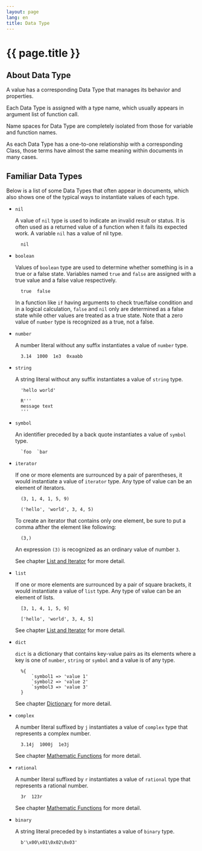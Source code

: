 ```yaml
---
layout: page
lang: en
title: Data Type
---
```


# {{ page.title }}

## About Data Type

A value has a corresponding Data Type that manages its behavior and properties.

Each Data Type is assigned with a type name,
which usually appears in argument list of function call.

Name spaces for Data Type are completely isolated
from those for variable and function names.

As each Data Type has a one-to-one relationship with a corresponding Class,
those terms have almost the same meaning within documents in many cases.


## Familiar Data Types

Below is a list of some Data Types that often appear in documents,
which also shows one of the typical ways to instantiate values of each type.

* `nil`

  A value of `nil` type is used to indicate an invalid result or status.
  It is often used as a returned value of a function when it fails its expected work.
  A variable `nil` has a value of nil type.

        nil

* `boolean`

  Values of `boolean` type are used to determine
  whether something is in a true or a false state.
  Variables named `true` and `false` are assigned
  with a true value and a false value respectively.

        true  false

  In a function like `if` having arguments to check true/false condition
  and in a logical calculation,
  `false` and `nil` only are determined as a false state
  while other values are treated as a true state.
  Note that a zero value of `number` type is recognized as a true, not a false.

* `number`

  A number literal without any suffix instantiates a value of `number` type.

        3.14  1000  1e3  0xaabb

* `string`

  A string literal without any suffix instantiates a value of `string` type.

        'hello world'
        
        R'''
        message text
        '''

* `symbol`

  An identifier preceded by a back quote instantiates a value of `symbol` type.

        `foo  `bar

* `iterator`

  If one or more elements are surrounced by a pair of parentheses,
  it would instantiate a value of `iterator` type.
  Any type of value can be an element of iterators.

        (3, 1, 4, 1, 5, 9)
        
        ('hello', 'world', 3, 4, 5)

  To create an iterator that contains only one element,
  be sure to put a comma afther the element like following:

        (3,)

  An expression `(3)` is recognized as an ordinary value of number `3`.

  See chapter [List and Iterator](List-and-Iterator.html) for more detail.

* `list`

  If one or more elements are surrounced by a pair of square brackets,
  it would instantiate a value of `list` type.
  Any type of value can be an element of lists.

        [3, 1, 4, 1, 5, 9]
        
        ['hello', 'world', 3, 4, 5]

  See chapter [List and Iterator](List-and-Iterator.html) for more detail.

* `dict`

  `dict` is a dictionary that contains key-value pairs as its elements
  where a key is one of `number`, `string` or `symbol` and a value is of any type.

        %{
            `symbol1 => 'value 1'
            `symbol2 => 'value 2'
            `symbol3 => 'value 3'
        }

  See chapter [Dictionary](Dictionary.html) for more detail.

* `complex`

  A number literal suffixed by `j` instantiates a value of `complex` type
  that represents a complex number.

        3.14j  1000j  1e3j

  See chapter [Mathematic Functions](Mathematic-Functions.html) for more detail.

* `rational`

  A number literal suffixed by `r` instantiates a value of `rational` type
  that represents a rational number.

        3r  123r

  See chapter [Mathematic Functions](Mathematic-Functions.html) for more detail.

* `binary`

  A string literal preceded by `b` instantiates a value of `binary` type.
  
        b'\x00\x01\0x02\0x03'
